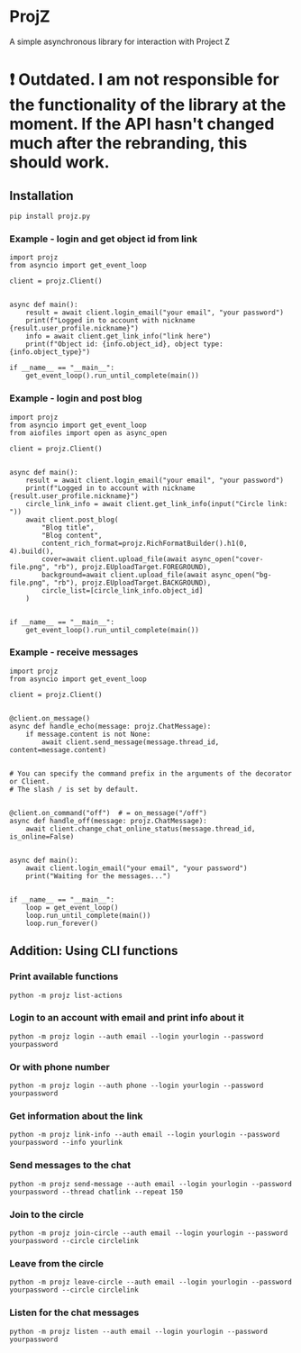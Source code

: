 # ProjZ
A simple asynchronous library for interaction with Project Z

# ❗ Outdated. I am not responsible for the functionality of the library at the moment. If the API hasn't changed much after the rebranding, this should work. 

## Installation
 ```commandline
 pip install projz.py
 ```

### Example - login and get object id from link
```python3
import projz
from asyncio import get_event_loop

client = projz.Client()


async def main():
    result = await client.login_email("your email", "your password")
    print(f"Logged in to account with nickname {result.user_profile.nickname}")
    info = await client.get_link_info("link here")
    print(f"Object id: {info.object_id}, object type: {info.object_type}")

if __name__ == "__main__":
    get_event_loop().run_until_complete(main())

```

### Example - login and post blog

```python3
import projz
from asyncio import get_event_loop
from aiofiles import open as async_open

client = projz.Client()


async def main():
    result = await client.login_email("your email", "your password")
    print(f"Logged in to account with nickname {result.user_profile.nickname}")
    circle_link_info = await client.get_link_info(input("Circle link: "))
    await client.post_blog(
        "Blog title",
        "Blog content",
        content_rich_format=projz.RichFormatBuilder().h1(0, 4).build(),
        cover=await client.upload_file(await async_open("cover-file.png", "rb"), projz.EUploadTarget.FOREGROUND),
        background=await client.upload_file(await async_open("bg-file.png", "rb"), projz.EUploadTarget.BACKGROUND),
        circle_list=[circle_link_info.object_id]
    )


if __name__ == "__main__":
    get_event_loop().run_until_complete(main())
```

### Example - receive messages
```python3
import projz
from asyncio import get_event_loop

client = projz.Client()


@client.on_message()
async def handle_echo(message: projz.ChatMessage):
    if message.content is not None:
        await client.send_message(message.thread_id, content=message.content)


# You can specify the command prefix in the arguments of the decorator or Client. 
# The slash / is set by default.


@client.on_command("off")  # = on_message("/off")
async def handle_off(message: projz.ChatMessage):
    await client.change_chat_online_status(message.thread_id, is_online=False)


async def main():
    await client.login_email("your email", "your password")
    print("Waiting for the messages...")


if __name__ == "__main__":
    loop = get_event_loop()
    loop.run_until_complete(main())
    loop.run_forever()
```
## Addition: Using CLI functions
### Print available functions
```commandline
python -m projz list-actions
```
### Login to an account with email and print info about it
```commandline
python -m projz login --auth email --login yourlogin --password yourpassword
```
### Or with phone number
```commandline
python -m projz login --auth phone --login yourlogin --password yourpassword
```
### Get information about the link
```commandline
python -m projz link-info --auth email --login yourlogin --password yourpassword --info yourlink
```
### Send messages to the chat
```commandline
python -m projz send-message --auth email --login yourlogin --password yourpassword --thread chatlink --repeat 150
```
### Join to the circle
```commandline
python -m projz join-circle --auth email --login yourlogin --password yourpassword --circle circlelink
```
### Leave from the circle
```commandline
python -m projz leave-circle --auth email --login yourlogin --password yourpassword --circle circlelink
```
### Listen for the chat messages
```commandline
python -m projz listen --auth email --login yourlogin --password yourpassword
```
